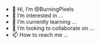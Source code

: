 - 👋 Hi, I’m @BurningPixels
- 👀 I’m interested in ...
- 🌱 I’m currently learning ...
- 💞️ I’m looking to collaborate on ...
- 📫 How to reach me ...

<!---
BurningPixels/BurningPixels is a ✨ special ✨ repository because its `README.md` (this file) appears on your GitHub profile.
You can click the Preview link to take a look at your changes.
--->
